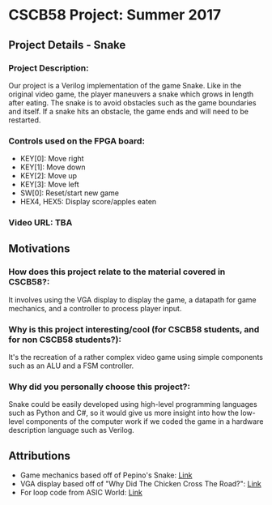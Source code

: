 # CSCB58 Project: Summer 2017

## Project Details - Snake
### Project Description:
Our project is a Verilog implementation of the game Snake. Like in the original video game, the player maneuvers a snake which grows in length after eating. The snake is to avoid obstacles such as the game boundaries and itself. If a snake hits an obstacle, the game ends and will need to be restarted.

### Controls used on the FPGA board:
- KEY[0]: Move right
- KEY[1]: Move down
- KEY[2]: Move up
- KEY[3]: Move left
- SW[0]: Reset/start new game
- HEX4, HEX5: Display score/apples eaten

### Video URL: TBA

## Motivations
### How does this project relate to the material covered in CSCB58?:
It involves using the VGA display to display the game, a datapath for game mechanics, and a controller to process player input.

### Why is this project interesting/cool (for CSCB58 students, and for non CSCB58 students?):
It's the recreation of a rather complex video game using simple components such as an ALU and a FSM controller.

### Why did you personally choose this project?:
Snake could be easily developed using high-level programming languages such as Python and C#, so it would give us more insight into how the low-level components of the computer work if we coded the game in a hardware description language such as Verilog.

## Attributions
- Game mechanics based off of Pepino's Snake: [Link](https://github.com/Saanlima/Pepino/tree/master/Projects/Snake)
- VGA display based off of "Why Did The Chicken Cross The Road?": [Link](https://github.com/hughdingb58/b58project/blob/master/updated_part2.v)
- For loop code from ASIC World: [Link](http://www.asic-world.com/verilog/verilog_one_day2.html)
